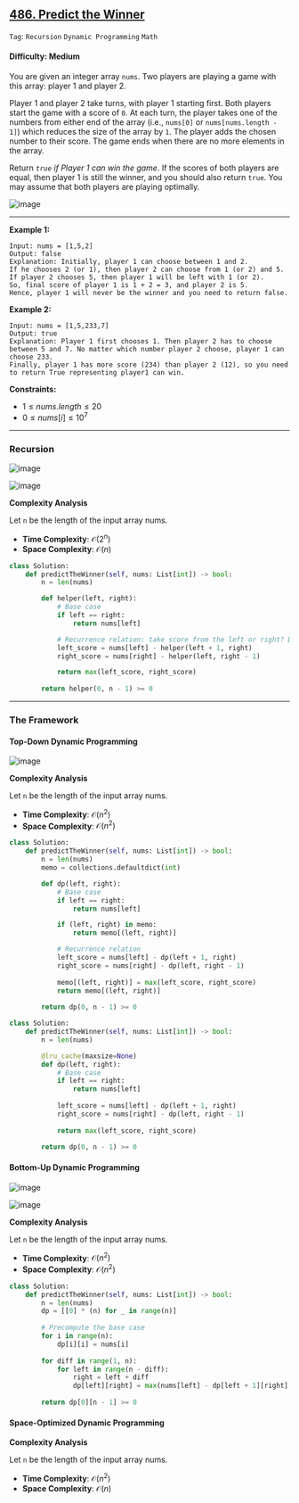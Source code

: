 ## [486. Predict the Winner](https://leetcode.com/problems/predict-the-winner/)

```Tag```: ```Recursion``` ```Dynamic Programming``` ```Math```

#### Difficulty: Medium

You are given an integer array ```nums```. Two players are playing a game with this array: player 1 and player 2.

Player 1 and player 2 take turns, with player 1 starting first. Both players start the game with a score of ```0```. At each turn, the player takes one of the numbers from either end of the array (i.e., ```nums[0]``` or ```nums[nums.length - 1]```) which reduces the size of the array by ```1```. The player adds the chosen number to their score. The game ends when there are no more elements in the array.

Return _```true``` if Player 1 can win the game_. If the scores of both players are equal, then player 1 is still the winner, and you should also return ```true```. You may assume that both players are playing optimally.

![image](https://github.com/quananhle/Python/assets/35042430/7327181e-99fe-4ad9-96f7-a2bd6166528d)

---

__Example 1:__
```
Input: nums = [1,5,2]
Output: false
Explanation: Initially, player 1 can choose between 1 and 2. 
If he chooses 2 (or 1), then player 2 can choose from 1 (or 2) and 5. If player 2 chooses 5, then player 1 will be left with 1 (or 2). 
So, final score of player 1 is 1 + 2 = 3, and player 2 is 5. 
Hence, player 1 will never be the winner and you need to return false.
```

__Example 2:__
```
Input: nums = [1,5,233,7]
Output: true
Explanation: Player 1 first chooses 1. Then player 2 has to choose between 5 and 7. No matter which number player 2 choose, player 1 can choose 233.
Finally, player 1 has more score (234) than player 2 (12), so you need to return True representing player1 can win.
```

__Constraints:__

- $1 \le nums.length \le 20$
- $0 \le nums[i] \le 10^{7}$

---

### Recursion

![image](https://leetcode.com/problems/predict-the-winner/Figures/486/d1.png)

![image](https://leetcode.com/problems/predict-the-winner/Figures/486/d2.png)

__Complexity Analysis__

Let ```n``` be the length of the input array nums.

- __Time Complexity__: $\mathcal{O}(2^{n})$
- __Space Complexity__: $\mathcal{O}(n)$
 
```Python
class Solution:
    def predictTheWinner(self, nums: List[int]) -> bool:
        n = len(nums)

        def helper(left, right):
            # Base case
            if left == right:
                return nums[left]

            # Recurrence relation: take score from the left or right? Deduct the score after player2 took and add score to player 1
            left_score = nums[left] - helper(left + 1, right)
            right_score = nums[right] - helper(left, right - 1)

            return max(left_score, right_score)
        
        return helper(0, n - 1) >= 0
```

---

### The Framework

#### Top-Down Dynamic Programming

![image](https://leetcode.com/problems/predict-the-winner/Figures/486/d3.png)

__Complexity Analysis__

Let ```n``` be the length of the input array nums.

- __Time Complexity__: $\mathcal{O}(n^{2})$
- __Space Complexity__: $\mathcal{O}(n^{2})$

```Python
class Solution:
    def predictTheWinner(self, nums: List[int]) -> bool:
        n = len(nums)
        memo = collections.defaultdict(int)

        def dp(left, right):
            # Base case
            if left == right:
                return nums[left]

            if (left, right) in memo:
                return memo[(left, right)]

            # Recurrence relation
            left_score = nums[left] - dp(left + 1, right)
            right_score = nums[right] - dp(left, right - 1)
        
            memo[(left, right)] = max(left_score, right_score)
            return memo[(left, right)]
        
        return dp(0, n - 1) >= 0
```

```Python
class Solution:
    def predictTheWinner(self, nums: List[int]) -> bool:
        n = len(nums)

        @lru_cache(maxsize=None)
        def dp(left, right):
            # Base case
            if left == right:
                return nums[left]
            
            left_score = nums[left] - dp(left + 1, right)
            right_score = nums[right] - dp(left, right - 1)
        
            return max(left_score, right_score)
        
        return dp(0, n - 1) >= 0
```

#### Bottom-Up Dynamic Programming

![image](https://leetcode.com/problems/predict-the-winner/Figures/486/1.png)

![image](https://leetcode.com/problems/predict-the-winner/Figures/486/2.png)

__Complexity Analysis__

Let ```n``` be the length of the input array nums.

- __Time Complexity__: $\mathcal{O}(n^{2})$
- __Space Complexity__: $\mathcal{O}(n^{2})$

```Python
class Solution:
    def predictTheWinner(self, nums: List[int]) -> bool:
        n = len(nums)
        dp = [[0] * (n) for _ in range(n)]
        
        # Precompute the base case
        for i in range(n):
            dp[i][i] = nums[i]
        
        for diff in range(1, n):
            for left in range(n - diff):
                right = left + diff
                dp[left][right] = max(nums[left] - dp[left + 1][right], nums[right] - dp[left][right - 1])
            
        return dp[0][n - 1] >= 0
```

#### Space-Optimized Dynamic Programming

__Complexity Analysis__

Let ```n``` be the length of the input array nums.

- __Time Complexity__: $\mathcal{O}(n^{2})$
- __Space Complexity__: $\mathcal{O}(n)$

```Python

```

